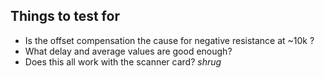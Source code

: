 Things to test for
----
* Is the offset compensation the cause for negative resistance at ~10k ?
* What delay and average values are good enough?
* Does this all work with the scanner card? *shrug*